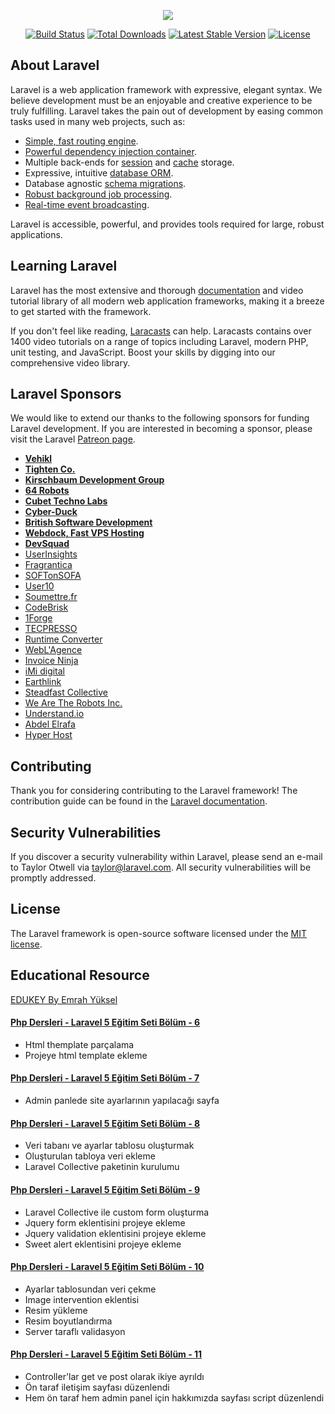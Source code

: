 <p align="center"><img src="https://laravel.com/assets/img/components/logo-laravel.svg"></p>

<p align="center">
<a href="https://travis-ci.org/laravel/framework"><img src="https://travis-ci.org/laravel/framework.svg" alt="Build Status"></a>
<a href="https://packagist.org/packages/laravel/framework"><img src="https://poser.pugx.org/laravel/framework/d/total.svg" alt="Total Downloads"></a>
<a href="https://packagist.org/packages/laravel/framework"><img src="https://poser.pugx.org/laravel/framework/v/stable.svg" alt="Latest Stable Version"></a>
<a href="https://packagist.org/packages/laravel/framework"><img src="https://poser.pugx.org/laravel/framework/license.svg" alt="License"></a>
</p>

## About Laravel

Laravel is a web application framework with expressive, elegant syntax. We believe development must be an enjoyable and creative experience to be truly fulfilling. Laravel takes the pain out of development by easing common tasks used in many web projects, such as:

- [Simple, fast routing engine](https://laravel.com/docs/routing).
- [Powerful dependency injection container](https://laravel.com/docs/container).
- Multiple back-ends for [session](https://laravel.com/docs/session) and [cache](https://laravel.com/docs/cache) storage.
- Expressive, intuitive [database ORM](https://laravel.com/docs/eloquent).
- Database agnostic [schema migrations](https://laravel.com/docs/migrations).
- [Robust background job processing](https://laravel.com/docs/queues).
- [Real-time event broadcasting](https://laravel.com/docs/broadcasting).

Laravel is accessible, powerful, and provides tools required for large, robust applications.

## Learning Laravel

Laravel has the most extensive and thorough [documentation](https://laravel.com/docs) and video tutorial library of all modern web application frameworks, making it a breeze to get started with the framework.

If you don't feel like reading, [Laracasts](https://laracasts.com) can help. Laracasts contains over 1400 video tutorials on a range of topics including Laravel, modern PHP, unit testing, and JavaScript. Boost your skills by digging into our comprehensive video library.

## Laravel Sponsors

We would like to extend our thanks to the following sponsors for funding Laravel development. If you are interested in becoming a sponsor, please visit the Laravel [Patreon page](https://patreon.com/taylorotwell).

- **[Vehikl](https://vehikl.com/)**
- **[Tighten Co.](https://tighten.co)**
- **[Kirschbaum Development Group](https://kirschbaumdevelopment.com)**
- **[64 Robots](https://64robots.com)**
- **[Cubet Techno Labs](https://cubettech.com)**
- **[Cyber-Duck](https://cyber-duck.co.uk)**
- **[British Software Development](https://www.britishsoftware.co)**
- **[Webdock, Fast VPS Hosting](https://www.webdock.io/en)**
- **[DevSquad](https://devsquad.com)**
- [UserInsights](https://userinsights.com)
- [Fragrantica](https://www.fragrantica.com)
- [SOFTonSOFA](https://softonsofa.com/)
- [User10](https://user10.com)
- [Soumettre.fr](https://soumettre.fr/)
- [CodeBrisk](https://codebrisk.com)
- [1Forge](https://1forge.com)
- [TECPRESSO](https://tecpresso.co.jp/)
- [Runtime Converter](http://runtimeconverter.com/)
- [WebL'Agence](https://weblagence.com/)
- [Invoice Ninja](https://www.invoiceninja.com)
- [iMi digital](https://www.imi-digital.de/)
- [Earthlink](https://www.earthlink.ro/)
- [Steadfast Collective](https://steadfastcollective.com/)
- [We Are The Robots Inc.](https://watr.mx/)
- [Understand.io](https://www.understand.io/)
- [Abdel Elrafa](https://abdelelrafa.com)
- [Hyper Host](https://hyper.host)

## Contributing

Thank you for considering contributing to the Laravel framework! The contribution guide can be found in the [Laravel documentation](https://laravel.com/docs/contributions).

## Security Vulnerabilities

If you discover a security vulnerability within Laravel, please send an e-mail to Taylor Otwell via [taylor@laravel.com](mailto:taylor@laravel.com). All security vulnerabilities will be promptly addressed.

## License

The Laravel framework is open-source software licensed under the [MIT license](https://opensource.org/licenses/MIT).

## Educational Resource

[EDUKEY By Emrah Yüksel](https://www.youtube.com/playlist?list=PLZtkgIR0fgTH2bZmadFPgwCTKIctvMwpM)

#### [Php Dersleri - Laravel 5 Eğitim Seti Bölüm - 6](https://www.youtube.com/watch?v=xwbkvRhM5hg&list=PLZtkgIR0fgTH2bZmadFPgwCTKIctvMwpM&index=6)
- Html themplate parçalama
- Projeye html template ekleme

#### [Php Dersleri - Laravel 5 Eğitim Seti Bölüm - 7](https://www.youtube.com/watch?v=tfRpwXoQ488&list=PLZtkgIR0fgTH2bZmadFPgwCTKIctvMwpM&index=7)
- Admin panlede site ayarlarının yapılacağı sayfa

#### [Php Dersleri - Laravel 5 Eğitim Seti Bölüm - 8](https://www.youtube.com/watch?v=0fdm_ZyvwA0&list=PLZtkgIR0fgTH2bZmadFPgwCTKIctvMwpM&index=8)
- Veri tabanı ve ayarlar tablosu oluşturmak
- Oluşturulan tabloya veri ekleme
- Laravel Collective paketinin kurulumu

#### [Php Dersleri - Laravel 5 Eğitim Seti Bölüm - 9](https://www.youtube.com/watch?v=Or31mhNXz3s&list=PLZtkgIR0fgTH2bZmadFPgwCTKIctvMwpM&index=9)
- Laravel Collective ile custom form oluşturma
- Jquery form eklentisini projeye ekleme
- Jquery validation eklentisini projeye ekleme
- Sweet alert eklentisini projeye ekleme

#### [Php Dersleri - Laravel 5 Eğitim Seti Bölüm - 10](https://www.youtube.com/watch?v=JbOtCDfvjM0&list=PLZtkgIR0fgTH2bZmadFPgwCTKIctvMwpM&index=10)
- Ayarlar tablosundan veri çekme
- Image intervention eklentisi
- Resim yükleme
- Resim boyutlandırma
- Server taraflı validasyon

#### [Php Dersleri - Laravel 5 Eğitim Seti Bölüm - 11](https://www.youtube.com/watch?v=19GgEf1DI-E&list=PLZtkgIR0fgTH2bZmadFPgwCTKIctvMwpM&index=11)
- Controller'lar get ve post olarak ikiye ayrıldı
- Ön taraf iletişim sayfası düzenlendi
- Hem ön taraf hem admin panel için hakkımızda sayfası script düzenlendi

